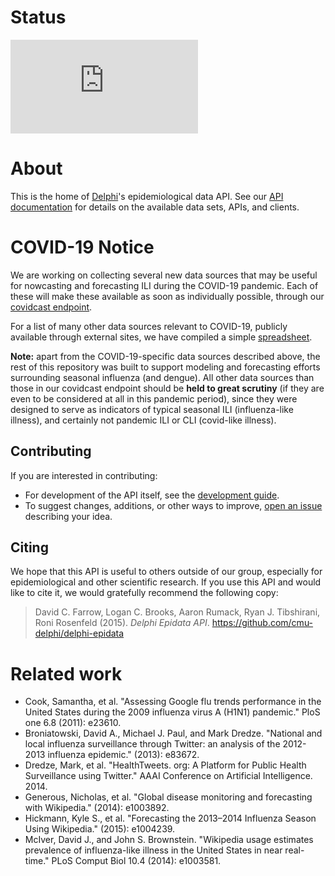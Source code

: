 # Status

[![Deploy Status](https://delphi.cmu.edu/~automation/public/github_deploy_repo/badge.php?repo=cmu-delphi/delphi-epidata)](#)

# About

This is the home of [Delphi](https://delphi.cmu.edu/)'s epidemiological data 
API. See our [API documentation](docs/api) for details on the available data
sets, APIs, and clients.  

# COVID-19 Notice

We are working on collecting several new data sources that may be useful for
nowcasting and forecasting ILI during the COVID-19 pandemic.  Each of these will
make these available as soon as individually possible, through our [covidcast
endpoint](docs/api/covidcast).

For a list of many other data sources relevant to COVID-19, publicly available
through external sites, we have compiled a simple
[spreadsheet](https://docs.google.com/spreadsheets/d/16Nn_3ZvSLnpxRyA2DkoMMzyrd11-AlGJXasS0owln88/edit#gid=0).  

**Note:** apart from the COVID-19-specific data sources described above, the
rest of this repository was built to support modeling and forecasting efforts 
surrounding seasonal influenza (and dengue).  All other data sources than those
in our covidcast endpoint should be **held to great scrutiny** (if they are even
to be considered at all in this pandemic period), since they were designed to
serve as indicators of typical seasonal ILI (influenza-like illness), and
certainly not pandemic ILI or CLI (covid-like illness). 
 
## Contributing

If you are interested in contributing:

- For development of the API itself, see the
  [development guide](docs/epidata_development).
- To suggest changes, additions, or other ways to improve,
  [open an issue](https://github.com/cmu-delphi/delphi-epidata/issues/new)
  describing your idea.

## Citing

We hope that this API is useful to others outside of our group, especially for
epidemiological and other scientific research. If you use this API and would
like to cite it, we would gratefully recommend the following copy:

> David C. Farrow,
> Logan C. Brooks,
> Aaron Rumack,
> Ryan J. Tibshirani,
> Roni Rosenfeld
> (2015).
> _Delphi Epidata API_.
> https://github.com/cmu-delphi/delphi-epidata

# Related work

 - Cook, Samantha, et al. "Assessing Google flu trends performance in the United
   States during the 2009 influenza virus A (H1N1) pandemic." PloS one 6.8
   (2011): e23610. 
 - Broniatowski, David A., Michael J. Paul, and Mark Dredze. "National and local
   influenza surveillance through Twitter: an analysis of the 2012-2013
   influenza epidemic." (2013): e83672. 
 - Dredze, Mark, et al. "HealthTweets. org: A Platform for Public Health
   Surveillance using Twitter." AAAI Conference on Artificial
   Intelligence. 2014. 
 - Generous, Nicholas, et al. "Global disease monitoring and forecasting with
   Wikipedia." (2014): e1003892. 
 - Hickmann, Kyle S., et al. "Forecasting the 2013–2014 Influenza Season Using
   Wikipedia." (2015): e1004239. 
 - McIver, David J., and John S. Brownstein. "Wikipedia usage estimates
   prevalence of influenza-like illness in the United States in near real-time."
   PLoS Comput Biol 10.4 (2014): e1003581. 
